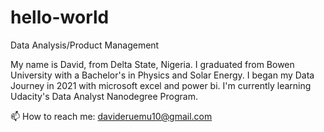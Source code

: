 # hello-world
Data Analysis/Product Management

My name is David, from Delta State, Nigeria. I graduated from Bowen University with a Bachelor's in Physics and Solar Energy. I began my Data Journey in 2021 with microsoft excel and power bi. I'm currently learning Udacity's Data Analyst Nanodegree Program.

📫 How to reach me: davideruemu10@gmail.com

